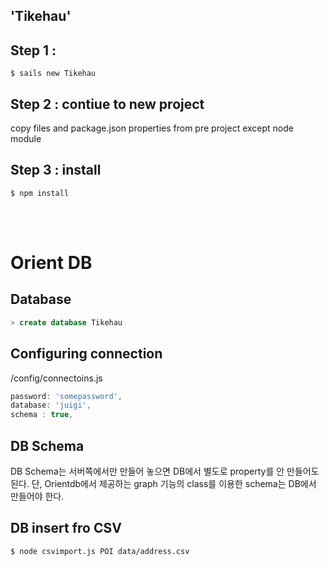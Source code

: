 ## 'Tikehau'
## Step 1 :
```dos
$ sails new Tikehau
```

## Step 2 : contiue to new project
copy files and package.json properties from pre project except node module

## Step 3 : install
```dos
$ npm install
```
<br> <br/>  
# Orient DB 
## Database
```sql
> create database Tikehau
```

## Configuring connection
/config/connectoins.js
```javascript
password: 'somepassword',
database: 'juigi',
schema : true,
```

## DB Schema
DB Schema는 서버쪽에서만 만들어 놓으면 DB에서 별도로 property를 안 만들어도 된다.
단, Orientdb에서 제공하는 graph 기능의 class를 이용한 schema는 DB에서 만들어야 한다.

## DB insert fro CSV
```dos
$ node csvimport.js POI data/address.csv
```





